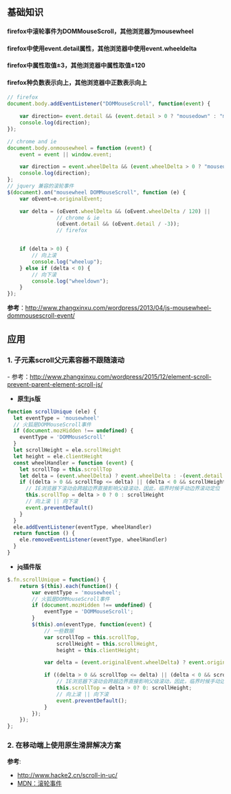 ## 基础知识
#### firefox中滚轮事件为DOMMouseScroll，其他浏览器为mousewheel
#### firefox中使用event.detail属性，其他浏览器中使用event.wheeldelta
#### firefox中属性取值±3，其他浏览器中属性取值±120
#### firefox种负数表示向上，其他浏览器中正数表示向上

```js
// firefox
document.body.addEventListener("DOMMouseScroll", function(event) {

    var direction= event.detail && (event.detail > 0 ? "mousedown" : "mouseup");
    console.log(direction);    
});

// chrome and ie
document.body.onmousewheel = function (event) {
    event = event || window.event;

    var direction = event.wheelDelta && (event.wheelDelta > 0 ? "mouseup" : "mousedown");
    console.log(direction);
};
// jquery 兼容的滚轮事件
$(document).on("mousewheel DOMMouseScroll", function (e) {
    var oEvent=e.originalEvent;

    var delta = (oEvent.wheelDelta && (oEvent.wheelDelta / 120) ||
                // chrome & ie
                (oEvent.detail && (oEvent.detail / -3));      
                // firefox  


    if (delta > 0) {
        // 向上滚
        console.log("wheelup");
    } else if (delta < 0) {
        // 向下滚
        console.log("wheeldown");
    }
});
```

**参考**：http://www.zhangxinxu.com/wordpress/2013/04/js-mousewheel-dommousescroll-event/

## 应用
### 1. 子元素scroll父元素容器不跟随滚动
\- 参考：http://www.zhangxinxu.com/wordpress/2015/12/element-scroll-prevent-parent-element-scroll-js/

- **原生js版**

```js
function scrollUnique (ele) {
  let eventType = 'mousewheel'
  // 火狐是DOMMouseScroll事件
  if (document.mozHidden !== undefined) {
    eventType = 'DOMMouseScroll'
  }
  let scrollHeight = ele.scrollHeight
  let height = ele.clientHeight
  const wheelHandler = function (event) {
    let scrollTop = this.scrollTop
    let delta = (event.wheelDelta) ? event.wheelDelta : -(event.detail || 0)
    if ((delta > 0 && scrollTop <= delta) || (delta < 0 && scrollHeight - height - scrollTop <= -1 * delta)) {
      // IE浏览器下滚动会跨越边界直接影响父级滚动，因此，临界时候手动边界滚动定位
      this.scrollTop = delta > 0 ? 0 : scrollHeight
      // 向上滚 || 向下滚
      event.preventDefault()
    }
  }
  ele.addEventListener(eventType, wheelHandler)
  return function () {
    ele.removeEventListener(eventType, wheelHandler)
  }
}
```

- **jq插件版**

```js
$.fn.scrollUnique = function() {
    return $(this).each(function() {
        var eventType = 'mousewheel';
        // 火狐是DOMMouseScroll事件
        if (document.mozHidden !== undefined) {
            eventType = 'DOMMouseScroll';
        }
        $(this).on(eventType, function(event) {
            // 一些数据
            var scrollTop = this.scrollTop,
                scrollHeight = this.scrollHeight,
                height = this.clientHeight;

            var delta = (event.originalEvent.wheelDelta) ? event.originalEvent.wheelDelta : -(event.originalEvent.detail || 0);        

            if ((delta > 0 && scrollTop <= delta) || (delta < 0 && scrollHeight - height - scrollTop <= -1 * delta)) {
                // IE浏览器下滚动会跨越边界直接影响父级滚动，因此，临界时候手动边界滚动定位
                this.scrollTop = delta > 0? 0: scrollHeight;
                // 向上滚 || 向下滚
                event.preventDefault();
            }        
        });
    });
};
```
### 2. 在移动端上使用原生滑屏解决方案

**参考**:
- http://www.hacke2.cn/scroll-in-uc/
- [MDN：滚轮事件](https://developer.mozilla.org/zh-CN/docs/Web/Events/wheel)
